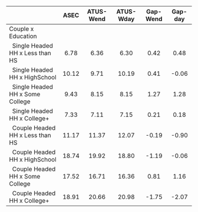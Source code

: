 
|                      |         ASEC |    ATUS-Wend |    ATUS-Wday |     Gap-Wend |      Gap-day |
| -------------------- | :----------: | :----------: | :----------: | :----------: | :----------: |
| Couple x Education   |              |              |              |              |              |
| &nbsp;&nbsp;Single Headed HH x Less than HS |         6.78 |         6.36 |         6.30 |         0.42 |         0.48 |
| &nbsp;&nbsp;Single Headed HH x HighSchool |        10.12 |         9.71 |        10.19 |         0.41 |        -0.06 |
| &nbsp;&nbsp;Single Headed HH x Some College |         9.43 |         8.15 |         8.15 |         1.27 |         1.28 |
| &nbsp;&nbsp;Single Headed HH x College+ |         7.33 |         7.11 |         7.15 |         0.21 |         0.18 |
| &nbsp;&nbsp;Couple Headed HH x Less than HS |        11.17 |        11.37 |        12.07 |        -0.19 |        -0.90 |
| &nbsp;&nbsp;Couple Headed HH x HighSchool |        18.74 |        19.92 |        18.80 |        -1.19 |        -0.06 |
| &nbsp;&nbsp;Couple Headed HH x Some College |        17.52 |        16.71 |        16.36 |         0.81 |         1.16 |
| &nbsp;&nbsp;Couple Headed HH x College+ |        18.91 |        20.66 |        20.98 |        -1.75 |        -2.07 |

